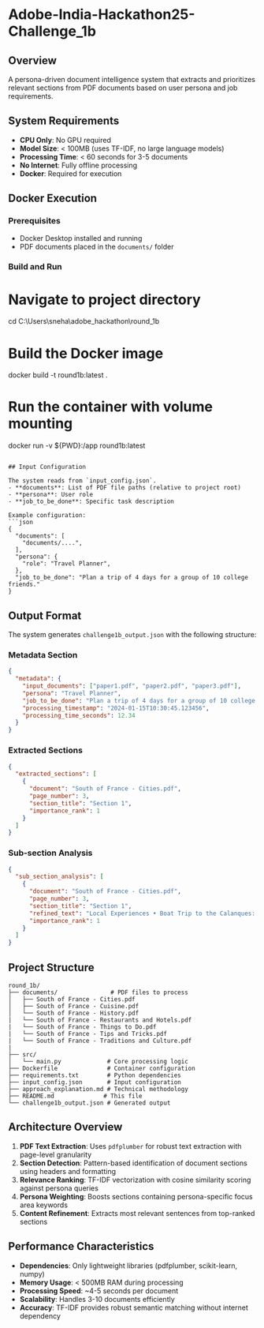 # Adobe-India-Hackathon25-Challenge_1b

## Overview
A persona-driven document intelligence system that extracts and prioritizes relevant sections from PDF documents based on user persona and job requirements.

## System Requirements
- **CPU Only**: No GPU required
- **Model Size**: < 100MB (uses TF-IDF, no large language models)
- **Processing Time**: < 60 seconds for 3-5 documents
- **No Internet**: Fully offline processing
- **Docker**: Required for execution

## Docker Execution

### Prerequisites
- Docker Desktop installed and running
- PDF documents placed in the `documents/` folder

### Build and Run

# Navigate to project directory
cd C:\Users\sneha\adobe_hackathon\round_1b

# Build the Docker image
docker build -t round1b:latest .

# Run the container with volume mounting
docker run -v ${PWD}:/app round1b:latest
```

## Input Configuration

The system reads from `input_config.json`. 
- **documents**: List of PDF file paths (relative to project root)
- **persona**: User role
- **job_to_be_done**: Specific task description

Example configuration:
```json
{
  "documents": [
    "documents/....",
  ],
  "persona": {
    "role": "Travel Planner",
  },
  "job_to_be_done": "Plan a trip of 4 days for a group of 10 college friends."
}
```

## Output Format

The system generates `challenge1b_output.json` with the following structure:

### Metadata Section
```json
{
  "metadata": {
    "input_documents": ["paper1.pdf", "paper2.pdf", "paper3.pdf"],
    "persona": "Travel Planner",
    "job_to_be_done": "Plan a trip of 4 days for a group of 10 college friends.",
    "processing_timestamp": "2024-01-15T10:30:45.123456",
    "processing_time_seconds": 12.34
  }
}
```

### Extracted Sections
```json
{
  "extracted_sections": [
    {
      "document": "South of France - Cities.pdf",
      "page_number": 3,
      "section_title": "Section 1",
      "importance_rank": 1
    }
  ]
}
```

### Sub-section Analysis
```json
{
  "sub_section_analysis": [
    {
      "document": "South of France - Cities.pdf", 
      "page_number": 3,
      "section_title": "Section 1",
      "refined_text": "Local Experiences • Boat Trip to the Calanques: Take a boat trip to the Calanques",
      "importance_rank": 1
    }
  ]
}
```

## Project Structure
```
round_1b/
├── documents/               # PDF files to process
│   ├── South of France - Cities.pdf
│   ├── South of France - Cuisine.pdf
│   └── South of France - History.pdf
|   └── South of France - Restaurants and Hotels.pdf
|   └── South of France - Things to Do.pdf
|   └── South of France - Tips and Tricks.pdf
|   └── South of France - Traditions and Culture.pdf
|
├── src/
│   └── main.py             # Core processing logic
├── Dockerfile              # Container configuration
├── requirements.txt        # Python dependencies  
├── input_config.json       # Input configuration
├── approach_explanation.md # Technical methodology
├── README.md              # This file
└── challenge1b_output.json # Generated output
```

## Architecture Overview

1. **PDF Text Extraction**: Uses `pdfplumber` for robust text extraction with page-level granularity
2. **Section Detection**: Pattern-based identification of document sections using headers and formatting
3. **Relevance Ranking**: TF-IDF vectorization with cosine similarity scoring against persona queries
4. **Persona Weighting**: Boosts sections containing persona-specific focus area keywords
5. **Content Refinement**: Extracts most relevant sentences from top-ranked sections

## Performance Characteristics

- **Dependencies**: Only lightweight libraries (pdfplumber, scikit-learn, numpy)
- **Memory Usage**: < 500MB RAM during processing
- **Processing Speed**: ~4-5 seconds per document
- **Scalability**: Handles 3-10 documents efficiently
- **Accuracy**: TF-IDF provides robust semantic matching without internet dependency
